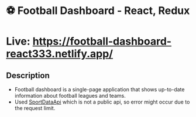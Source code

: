 # ⚽ Football Dashboard - React, Redux

# Live: https://football-dashboard-react333.netlify.app/

## Description

- Football dashboard is a single-page application that shows up-to-date information about football leagues and teams.
- Used [SportDataApi](https://sportdataapi.com/football-soccer-api) which is not a public api, so error might occur due to the request limit.

